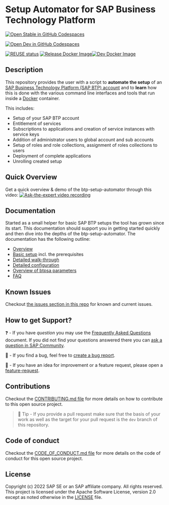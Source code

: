 # Setup Automator for SAP Business Technology Platform

[![Open Stable in GitHub Codespaces](https://github.com/codespaces/badge.svg)](https://github.com/codespaces/)

[![Open Dev in GitHub Codespaces](https://github.com/codespaces/badge.svg)](https://github.com/codespaces/)

[![REUSE status](https://api.reuse.software/badge/github.com/SAP-samples/btp-setup-automator)](https://api.reuse.software/info/github.com/SAP-samples/btp-setup-automator) [![Release Docker Image](https://github.com/SAP-samples/btp-setup-automator/actions/workflows/docker-release-build-and-push.yml/badge.svg)](https://github.com/SAP-samples/btp-setup-automator/actions/workflows/docker-release-build-and-push.yml)[![Dev Docker Image](https://github.com/SAP-samples/btp-setup-automator/actions/workflows/docker-dev-build-and-push.yml/badge.svg)](https://github.com/SAP-samples/btp-setup-automator/actions/workflows/docker-dev-build-and-push.yml)

## Description

This repository provides the user with a script to **automate the setup** of an [SAP Business Technology Platform (SAP BTP) account](https://account.hana.ondemand.com/) and to **learn** how this is done with the various command line interfaces and tools that run inside a [Docker](https://www.docker.com/) container.

This includes:

- Setup of your SAP BTP account
- Entitlement of services
- Subscriptions to applications and creation of service instances with service keys
- Addition of administrator users to global account and sub accounts
- Setup of roles and role collections, assignment of roles collections to users
- Deployment of complete applications
- Unrolling created setup

## Quick Overview

Get a quick overview & demo of the btp-setup-automator through this video:
[![Ask-the-expert video recording](https://img.youtube.com/vi/3pLNXsn-cLM/0.jpg)](https://www.youtube.com/watch?v=3pLNXsn-cLM)

## Documentation

Started as a small helper for basic SAP BTP setups the tool has grown since its start. This documentation should support you in getting started quickly and then dive into the depths of the btp-setup-automator. The documentation has the following outline:

- [Overview](./docs/OVERVIEW.md)
- [Basic setup](./docs/BASIC_SETUP.md) incl. the prerequisites
- [Detailed walk-through](./docs/README.md)
- [Detailed configuration](./docs/SAMPLECONFIG.md)
- [Overview of btpsa parameters](./docs/PARAMETERS_OVERVIEW.md)
- [FAQ](./docs/FAQ.md)

## Known Issues

Checkout [the issues section in this repo](https://github.com/SAP-samples/btp-setup-automator/issues) for known and current issues.

## How to get Support?

❓ - If you have *question* you may use the [Frequently Asked Questions](docs/FAQ.md) document. If you did not find your questions answered there you can [ask a question in SAP Community](https://answers.sap.com/questions/ask.html).

🐛 - If you find a bug, feel free to [create a bug report](https://github.com/SAP-samples/btp-setup-automator/issues/new?assignees=&labels=bug&template=bug-report.yml&title=%5BBUG%5D+%3Ctitle%3E).

🚀 - If you have an idea for improvement or a feature request, please open a [feature-request](https://github.com/SAP-samples/btp-setup-automator/issues/new?assignees=&labels=enhancement&template=feature-request.yml&title=%5BFEATURE+REQUEST%5D+%3Ctitle%3E).

## Contributions

Checkout the [CONTRIBUTING.md file](CONTRIBUTING.md) for more details on how to contribute to this open source project.

> 📝 Tip - If you provide a pull request make sure that the basis of your work as well as the target for your pull request is the `dev` branch of this repository.

## Code of conduct

Checkout the [CODE_OF_CONDUCT.md file](CODE_OF_CONDUCT.md) for more details on the code of conduct for this open source project.

## License

Copyright (c) 2022 SAP SE or an SAP affiliate company. All rights reserved. This project is licensed under the Apache Software License, version 2.0 except as noted otherwise in the [LICENSE](LICENSES/Apache-2.0.txt) file.
